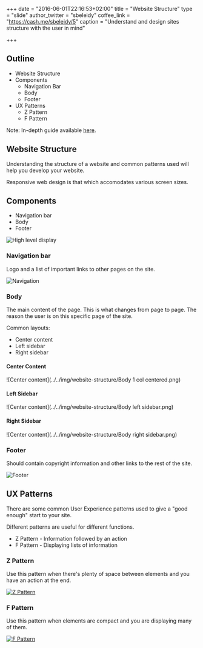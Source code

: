 +++
date = "2016-06-01T22:16:53+02:00"
title = "Website Structure"
type = "slide"
author_twitter = "sbeleidy"
coffee_link = "https://cash.me/sbeleidy/5"
caption = "Understand and design sites structure with the user in mind"

+++

## Outline

* Website Structure
* Components
    * Navigation Bar
    * Body
    * Footer
* UX Patterns
    * Z Pattern
    * F Pattern

Note:
In-depth guide available [here](/guide/website-structure).



## Website Structure

Understanding the structure of a website and common patterns used will help you develop your website.

Responsive web design is that which accomodates various screen sizes.



## Components

* Navigation bar
* Body
* Footer

![High level display](../../img/website-structure/high-level.png)



### Navigation bar

Logo and a list of important links to other pages on the site.

![Navigation](../../img/website-structure/Navigation.png)



### Body

The main content of the page. This is what changes from page to page.
The reason the user is on this specific page of the site.

Common layouts:

* Center content
* Left sidebar
* Right sidebar



#### Center Content

![Center content](../../img/website-structure/Body 1 col centered.png)



#### Left Sidebar

![Center content](../../img/website-structure/Body left sidebar.png)



#### Right Sidebar

![Center content](../../img/website-structure/Body right sidebar.png)



### Footer

Should contain copyright information and other links to the rest of the site.

![Footer](../../img/website-structure/Footer.png)



## UX Patterns

There are some common User Experience patterns used to give a "good enough" start
to your site.

Different patterns are useful for different functions.

* Z Pattern - Information followed by an action
* F Pattern - Displaying lists of information



### Z Pattern

Use this pattern when there's plenty of space between elements and you
have an action at the end.

[![Z Pattern](../../img/website-structure/z-pattern.png)](http://vanseodesign.com/web-design/3-design-layouts/)



### F Pattern

Use this pattern when elements are compact and you are displaying many of them.

[![F Pattern](../../img/website-structure/f-pattern.png)](http://vanseodesign.com/web-design/3-design-layouts/)
